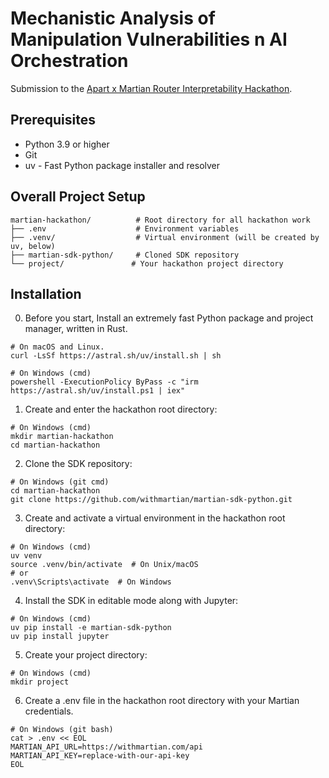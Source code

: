 # Mechanistic Analysis of Manipulation Vulnerabilities n AI Orchestration

Submission to the [Apart x Martian Router Interpretability Hackathon](https://apartresearch.com/sprints/apart-x-martian-mechanistic-router-interpretability-hackathon-2025-05-30-to-2025-06-01).


## Prerequisites
- Python 3.9 or higher
- Git
- uv - Fast Python package installer and resolver

## Overall Project Setup 
 ```
martian-hackathon/          # Root directory for all hackathon work
├── .env                    # Environment variables
├── .venv/                  # Virtual environment (will be created by uv, below)
├── martian-sdk-python/     # Cloned SDK repository
└── project/               # Your hackathon project directory
 ```

## Installation 
0. Before you start, Install an extremely fast Python package and project manager, written in Rust.
 ```
# On macOS and Linux.
curl -LsSf https://astral.sh/uv/install.sh | sh

# On Windows (cmd)
powershell -ExecutionPolicy ByPass -c "irm https://astral.sh/uv/install.ps1 | iex"
 ```

1. Create and enter the hackathon root directory:
 ```
# On Windows (cmd)
mkdir martian-hackathon
cd martian-hackathon
 ```

2. Clone the SDK repository:
 ```
# On Windows (git cmd)
cd martian-hackathon
git clone https://github.com/withmartian/martian-sdk-python.git
 ```

3. Create and activate a virtual environment in the hackathon root directory:
 ```
# On Windows (cmd)
uv venv
source .venv/bin/activate  # On Unix/macOS
# or
.venv\Scripts\activate  # On Windows
 ```

4. Install the SDK in editable mode along with Jupyter:
 ```
# On Windows (cmd)
uv pip install -e martian-sdk-python
uv pip install jupyter
```

5. Create your project directory:
 ```
# On Windows (cmd)
mkdir project
 ```

6. Create a .env file in the hackathon root directory with your Martian credentials. 
 ```
# On Windows (git bash)
cat > .env << EOL
MARTIAN_API_URL=https://withmartian.com/api
MARTIAN_API_KEY=replace-with-our-api-key
EOL
```

